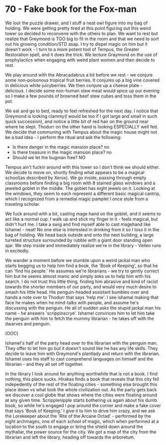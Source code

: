 # 70 - Fake book for the Fox-man

We loot the puzzle drawer, and I stuff a neat owl figure into my bag of holding.  We were getting pretty tired at this point figuring out this weird tower so decided to reconvene with the others to plan.  We want to rest but realize that Greymond is TOO big to fit in the room and that we need to sort out his growing condition/STD asap.  I try to dispel magic on him but it doesn't work - I turn to a more potent tool of Tempus, the Greater Restoration spell, and it does the trick.  We lecture Graymond on the use of prophylactics when engaging with weird plant women and then decide to rest.

We play around with the Abracadabrus a bit before we rest - we conjure some non-poisonous tropical fruit berries.  It conjures up a big vine covered in delicious white juicyberries.  We then conjure up a cheese plate - delicious.  I decide some non-human stew meat would spice up our evening so I make a few pounds of browned beef stew cubes and toss them in the pot.

We eat and go to bed, ready to feel refreshed for the next day.  I notice that Greymond is looking clammy(I would be too if I got large and small in such quick succession), and notice a little bit of red hair on the ground near where he slept.  Thodurr on the other hand is looking ESPECIALLY well fed.  We decide that communing with Tempus about the magic house might not be a bad idea - I perform the ritual and ask the following:

- Is there danger in the magic mansion place? no
- Is there treasure in the magic mansion place? no
- Should we let the bugman free? NO

Tempus ain't fuckin around with this tower so I don't think we should either.  We decide to move on, shortly finding what appears to be a magical school(as described by Xerox).  We go inside, passing through empty classrooms before finding a big room with 8 stained glass windows and a jeweled goblet in the middle.  The goblet has eight jewels on it.  Looking at the windows, they seem to each represent a different basic magical cantrip, which I recognized from a remedial magic pamplet I once stole from a traveling scholar.

We fuck around with a bit, casting mage hand on the goblet, and it seems to act like a normal cup.  I walk up and stick my finger in it - feels magical, but didn't hurt me.  I take a swig and find myself able to cast magehand like Ishamel - neat!  No one else is interested in drinking from it so I toss it in the bag of holding.  We head back outside and onto the next building, a large turreted structure surrounded by rubble with a giant door standing open ajar.  We step inside and immediately realize we're in the library - Vellen runs in excitedly.

We wander a moment before we stumble upon a weird jackal man who starts begging us to help him find a book, the 'Book of Keeping', so that he can 'find his people.'  He assumes we're librarians - we try to gently correct him but he seems almost manic and simply asks us to help him with his search.  I do not trust this little thing, finding him abrasive and kind of racist towards the shorter members of our party, and would very much desire to smash his little head.  His penguin-headed assistant bumbles over and hands a note over to Thodurr that says 'help me'.  I see ishamal making that face he makes when he mind-talks with people, and assume he's discussing with the penguin.  He all of sudden asks the stupid jackal man his name - he answers 'scrippinscrye'.  Ishamel convinces him to let him take the penguin with him to fetch the mummy librarian - he takes off with the dwarves and penguin.

(OOC)

Ishamel's half of the party head over to the librarian with the penguin man.  They offer to let him go but it doesn't sound like he has any life skills.  They decide to leave him with Greymond's plantlady and return with the librarian.  Ishamel uses his staff to cast comprehend languages on himself and the librarian - and they all set off together.

In the library I look around for anything worthwhile that is not a book.  I find nothing, this place sucks.  Hirakas finds a book that reveals that this city fell indepedently of the rest of the floating cities - something else brought this place down vs what took the whole civilization out. As the party gets back we discover a cool globe that shows where the cities were floating around at any given time.  Scripplenipple starts bothering us again about his dumb book, so while he's engaged I pop around the corner and make a fake cover that says 'Book of Keeping.' I give it to him to drive him crazy, and we ask the Lorekeeper about the 'Rite of the Arcane Octad' - performed by the eight archmages, one of each school of magic, which when performed at a location to the south to engage or bring the shield down around the mythallar, the power source for the city.  We got a map of the city from the librarian and left the library, heading off towards the arboretum.
